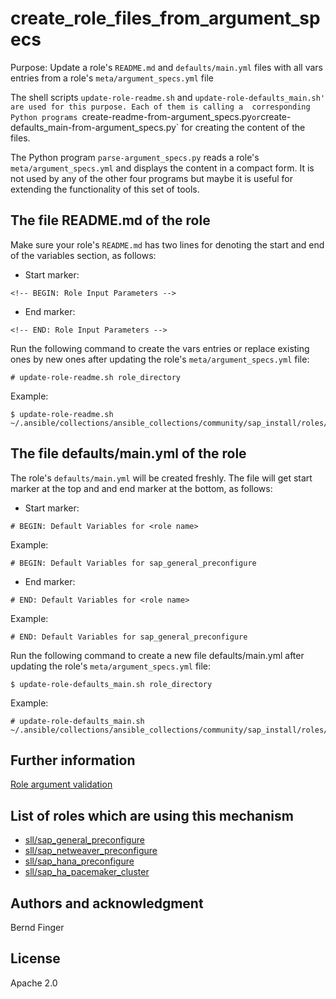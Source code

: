 # create_role_files_from_argument_specs

Purpose: Update a role's `README.md` and `defaults/main.yml` files with all vars entries from a role's `meta/argument_specs.yml` file

The shell scripts `update-role-readme.sh` and `update-role-defaults_main.sh' are used for this purpose. Each of them is calling a 
corresponding Python programs `create-readme-from-argument_specs.py` or `create-defaults_main-from-argument_specs.py` for creating
the content of the files.

The Python program `parse-argument_specs.py` reads a role's `meta/argument_specs.yml` and displays the content in a compact form. It
is not used by any of the other four programs but maybe it is useful for extending the functionality of this set of tools.

## The file README.md of the role

Make sure your role's `README.md` has two lines for denoting the start and end of the variables section, as follows:
- Start marker:
```
<!-- BEGIN: Role Input Parameters -->
```

- End marker:
```
<!-- END: Role Input Parameters -->
```

Run the following command to create the vars entries or replace existing ones by new ones after updating the role's `meta/argument_specs.yml` file:

```
# update-role-readme.sh role_directory
```

Example:
```
$ update-role-readme.sh ~/.ansible/collections/ansible_collections/community/sap_install/roles/sap_netweaver_preconfigure'
```

## The file defaults/main.yml of the role

The role's `defaults/main.yml` will be created freshly. The file will get start marker at the top and and end marker
at the bottom, as follows:
- Start marker:
```
# BEGIN: Default Variables for <role name>
```

  Example:
```
# BEGIN: Default Variables for sap_general_preconfigure
```

- End marker:
```
# END: Default Variables for <role name>
```

  Example:
```
# END: Default Variables for sap_general_preconfigure
```

Run the following command to create a new file defaults/main.yml after updating the role's `meta/argument_specs.yml` file:

```
$ update-role-defaults_main.sh role_directory
```

Example:
```
# update-role-defaults_main.sh ~/.ansible/collections/ansible_collections/community/sap_install/roles/sap_netweaver_preconfigure'
```

## Further information
[Role argument validation](https://docs.ansible.com/ansible/latest/playbook_guide/playbooks_reuse_roles.html#role-argument-validation)

## List of roles which are using this mechanism
- [sll/sap_general_preconfigure](https://github.com/sap-linuxlab/community.sap_install/tree/main/roles/sap_general_preconfigure)
- [sll/sap_netweaver_preconfigure](https://github.com/sap-linuxlab/community.sap_install/tree/main/roles/sap_netweaver_preconfigure)
- [sll/sap_hana_preconfigure](https://github.com/sap-linuxlab/community.sap_install/tree/main/roles/sap_hana_preconfigure)
- [sll/sap_ha_pacemaker_cluster](https://github.com/sap-linuxlab/community.sap_install/tree/main/roles/sap_ha_pacemaker_cluster)

## Authors and acknowledgment
Bernd Finger

## License
Apache 2.0
